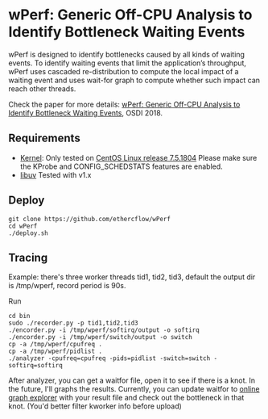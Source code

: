 # wPerf: Generic Off-CPU Analysis to Identify Bottleneck Waiting Events

wPerf is designed to identify bottlenecks caused by all kinds of waiting events.
To identify waiting events that limit the application’s throughput, wPerf uses
cascaded re-distribution to compute the local impact of a waiting event and uses
wait-for graph to compute whether such impact can reach other threads.

Check the paper for more details: [wPerf: Generic Off-CPU Analysis to Identify Bottleneck Waiting Events](https://www.usenix.org/system/files/osdi18-zhou.pdf), OSDI 2018.

## Requirements
- [Kernel](http://www.kernel.org/): Only tested on [CentOS Linux release 7.5.1804](https://www.centos.org)
  Please make sure the KProbe and CONFIG_SCHEDSTATS features are enabled.
- [libuv](https://github.com/libuv/libuv) Tested with v1.x

## Deploy

```shell
git clone https://github.com/ethercflow/wPerf
cd wPerf
./deploy.sh
```
## Tracing

Example: there's three worker threads tid1, tid2, tid3,
default the output dir is /tmp/wperf, record period is 90s.

Run

``` shell
cd bin
sudo ./recorder.py -p tid1,tid2,tid3
./encorder.py -i /tmp/wperf/softirq/output -o softirq
./encorder.py -i /tmp/wperf/switch/output -o switch
cp -a /tmp/wperf/cpufreq .
cp -a /tmp/wperf/pidlist .
./analyzer -cpufreq=cpufreq -pids=pidlist -switch=switch -softirq=softirq
```

After analyzer, you can get a waitfor file, open it to see if there is a knot.
In the future, I'll graphs the results. Currently, you can update waitfor to
[online graph explorer](https://osusyslab.github.io/wperf/) with your result
file and check out the bottleneck in that knot. (You'd better filter kworker
info before upload)

